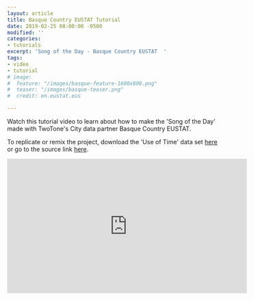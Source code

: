 ```yaml
---
layout: article
title: Basque Country EUSTAT Tutorial
date: 2019-02-25 08:00:00 -0500
modified: ''
categories:
- tutorials
excerpt: 'Song of the Day - Basque Country EUSTAT  '
tags:
- video
- tutorial
# image:
#  feature: "/images/basque-feature-1600x800.png"
#  teaser: "/images/basque-teaser.png"
#  credit: en.eustat.eus

---
```

Watch this tutorial video to learn about how to make the 'Song of the Day' made with TwoTone's City data partner Basque Country EUSTAT.

To replicate or remix the project, download the 'Use of Time' data set [here](https://drive.google.com/open?id=1iKZqutJcmyz1QkxC1gOzyqY9t7K6elb4 "Use of Time data set ") or go to the source link [here](http://en.eustat.eus/elementos/ele0000400/Average_social_time_per_participant_and_rate_type_of_physiological_need_day_of_the_week_and_province_hhmm/tbl0000453_i.html "Basque Country EUSTAT 'Use of Time'").

<iframe width="560" height="315" src="https://www.youtube.com/embed/2dQMSMRWwJI" frameborder="0" allow="accelerometer; autoplay; encrypted-media; gyroscope; picture-in-picture" allowfullscreen></iframe>